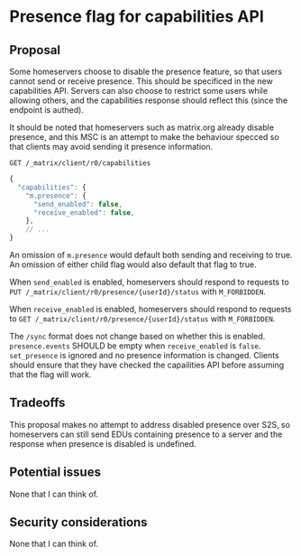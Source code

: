 # Presence flag for capabilities API

## Proposal

Some homeservers choose to disable the presence feature, so that users cannot send or receive presence.
This should be specificed in the new capabilities API. Servers can also choose to restrict some users
while allowing others, and the capabilities response should reflect this (since the endpoint is authed).

It should be noted that homeservers such as matrix.org already disable presence, and this MSC is an attempt
to make the behaviour specced so that clients may avoid sending it presence information.

`GET /_matrix/client/r0/capabilities`

```javascript
{
  "capabilities": {
    "m.presence": {
      "send_enabled": false,
      "receive_enabled": false,
    },
    // ...
}
```

An omission of `m.presence` would default both sending and receiving to true. An omission of either child flag
would also default that flag to true.

When `send_enabled` is enabled, homeservers should respond to requests to 
`PUT /_matrix/client/r0/presence/{userId}/status` with `M_FORBIDDEN`.

When `receive_enabled` is enabled, homeservers should respond to requests to 
`GET /_matrix/client/r0/presence/{userId}/status` with `M_FORBIDDEN`.

The `/sync` format does not change based on whether this is enabled. `presence.events` SHOULD be empty when `receive_enabled` is `false`. `set_presence` is ignored and no presence information is changed. Clients should ensure that they have checked the capailities API before assuming that the flag will work.

## Tradeoffs

This proposal makes no attempt to address disabled presence over S2S, so homeservers can still send EDUs containing
presence to a server and the response when presence is disabled is undefined.

## Potential issues

None that I can think of.

## Security considerations

None that I can think of.
